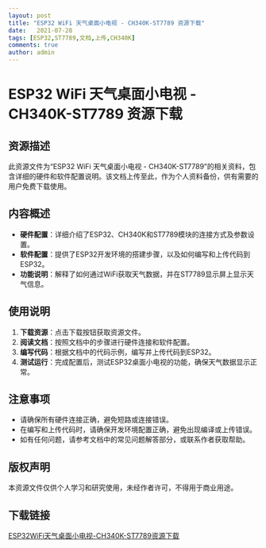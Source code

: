 ```yaml
---
layout: post
title: "ESP32 WiFi 天气桌面小电视 - CH340K-ST7789 资源下载"
date:   2021-07-28
tags: [ESP32,ST7789,文档,上传,CH340K]
comments: true
author: admin
---
```

# ESP32 WiFi 天气桌面小电视 - CH340K-ST7789 资源下载

## 资源描述

此资源文件为“ESP32 WiFi 天气桌面小电视 - CH340K-ST7789”的相关资料，包含详细的硬件和软件配置说明。该文档上传至此，作为个人资料备份，供有需要的用户免费下载使用。

## 内容概述

- **硬件配置**：详细介绍了ESP32、CH340K和ST7789模块的连接方式及参数设置。
- **软件配置**：提供了ESP32开发环境的搭建步骤，以及如何编写和上传代码到ESP32。
- **功能说明**：解释了如何通过WiFi获取天气数据，并在ST7789显示屏上显示天气信息。

## 使用说明

1. **下载资源**：点击下载按钮获取资源文件。
2. **阅读文档**：按照文档中的步骤进行硬件连接和软件配置。
3. **编写代码**：根据文档中的代码示例，编写并上传代码到ESP32。
4. **测试运行**：完成配置后，测试ESP32桌面小电视的功能，确保天气数据显示正常。

## 注意事项

- 请确保所有硬件连接正确，避免短路或连接错误。
- 在编写和上传代码时，请确保开发环境配置正确，避免出现编译或上传错误。
- 如有任何问题，请参考文档中的常见问题解答部分，或联系作者获取帮助。

## 版权声明

本资源文件仅供个人学习和研究使用，未经作者许可，不得用于商业用途。

## 下载链接

[ESP32WiFi天气桌面小电视-CH340K-ST7789资源下载](https://pan.quark.cn/s/49de24ad91cc)